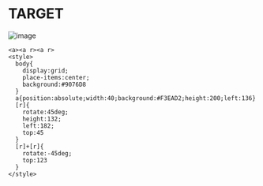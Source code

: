 # TARGET

![image](https://github.com/user-attachments/assets/13e0f3e8-4937-4279-b33f-7ec3a671a239)

```
<a><a r><a r>
<style>
  body{
    display:grid;
    place-items:center;
    background:#9076D8
  }
  a{position:absolute;width:40;background:#F3EAD2;height:200;left:136}
  [r]{
    rotate:45deg;
    height:132;
    left:182;
    top:45
  }
  [r]+[r]{
    rotate:-45deg;
    top:123
  }
</style>
```
